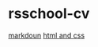# rsschool-cv
[markdoun](https://raimanova.github.io/rsschool-cv/cv)
[html and css](https://raimanova.github.io/rsschool-cv/)
